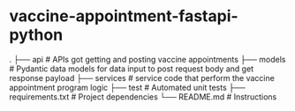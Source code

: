 # vaccine-appointment-fastapi-python
.
├── api                         # APIs got getting and posting vaccine appointments
├── models                      # Pydantic data models for data input to post request body and get response payload
├── services                    # service code that perform the vaccine appointment program logic
├── test                        # Automated unit tests 
├── requirements.txt            # Project dependencies
└── README.md                   # Instructions
